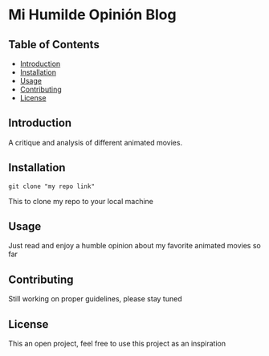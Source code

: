 # Mi Humilde Opinión Blog

## Table of Contents

- [Introduction](#introduction)
- [Installation](#installation)
- [Usage](#usage)
- [Contributing](#contributing)
- [License](#license)

## Introduction

A critique and analysis of different animated movies.

## Installation

`git clone "my repo link"`

This to clone my repo to your local machine

## Usage

Just read and enjoy a humble opinion about my favorite animated movies so far

## Contributing

Still working on proper guidelines, please stay tuned

## License

This an open project, feel free to use this project as an inspiration
